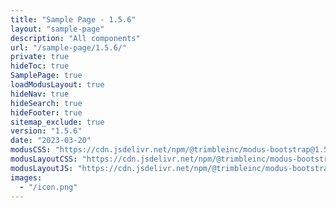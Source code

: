 ```yaml
---
title: "Sample Page - 1.5.6"
layout: "sample-page"
description: "All components"
url: "/sample-page/1.5.6/"
private: true
hideToc: true
SamplePage: true
loadModusLayout: true
hideNav: true
hideSearch: true
hideFooter: true
sitemap_exclude: true
version: "1.5.6"
date: "2023-03-20"
modusCSS: "https://cdn.jsdelivr.net/npm/@trimbleinc/modus-bootstrap@1.5.6/dist/"
modusLayoutCSS: "https://cdn.jsdelivr.net/npm/@trimbleinc/modus-bootstrap@1.5.5/dist/modus-layout.min.css"
modusLayoutJS: "https://cdn.jsdelivr.net/npm/@trimbleinc/modus-bootstrap@1.5.5/dist/modus-layout.min.js"
images:
  - "/icon.png"
---
```


<style>
@media (prefers-color-scheme: dark) {
  .grid-item.bg-white {
    background-color: #171c1e !important;
  }
  .modus-content {
    background-color: #252a2e !important;
  }
}
</style>

